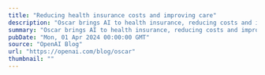 ```yaml
---
title: "Reducing health insurance costs and improving care"
description: "Oscar brings AI to health insurance, reducing costs and improving patient care."
summary: "Oscar brings AI to health insurance, reducing costs and improving patient care."
pubDate: "Mon, 01 Apr 2024 00:00:00 GMT"
source: "OpenAI Blog"
url: "https://openai.com/blog/oscar"
thumbnail: ""
---
```


